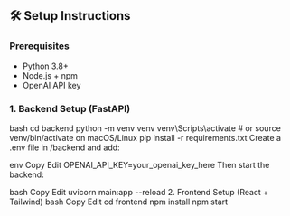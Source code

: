## 🛠️ Setup Instructions

### Prerequisites

- Python 3.8+
- Node.js + npm
- OpenAI API key

### 1. Backend Setup (FastAPI)

bash
cd backend
python -m venv venv
venv\Scripts\activate  # or source venv/bin/activate on macOS/Linux
pip install -r requirements.txt
Create a .env file in /backend and add:

env
Copy
Edit
OPENAI_API_KEY=your_openai_key_here
Then start the backend:

bash
Copy
Edit
uvicorn main:app --reload
2. Frontend Setup (React + Tailwind)
bash
Copy
Edit
cd frontend
npm install
npm start
